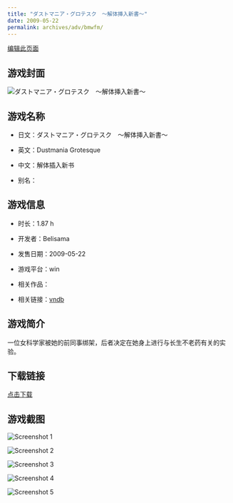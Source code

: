 ```yaml
---
title: "ダストマニア・グロテスク　～解体挿入新書～"
date: 2009-05-22
permalink: archives/adv/bmwfm/
---
```

[编辑此页面](https://github.com/ACG-3/ADV3-source/blob/main/source/_posts/%E3%83%80%E3%82%B9%E3%83%88%E3%83%9E%E3%83%8B%E3%82%A2%E3%83%BB%E3%82%B0%E3%83%AD%E3%83%86%E3%82%B9%E3%82%AF%E3%80%80%EF%BD%9E%E8%A7%A3%E4%BD%93%E6%8C%BF%E5%85%A5%E6%96%B0%E6%9B%B8%EF%BD%9E.md)

## 游戏封面

![ダストマニア・グロテスク　～解体挿入新書～](https://pan.timero.xyz/d/onedrive/img_lib_001/%E3%83%80%E3%82%B9%E3%83%88%E3%83%9E%E3%83%8B%E3%82%A2%E3%83%BB%E3%82%B0%E3%83%AD%E3%83%86%E3%82%B9%E3%82%AF%E3%80%80%EF%BD%9E%E8%A7%A3%E4%BD%93%E6%8C%BF%E5%85%A5%E6%96%B0%E6%9B%B8%EF%BD%9E_cover.avif)


## 游戏名称

- 日文：ダストマニア・グロテスク　～解体挿入新書～
- 英文：Dustmania Grotesque
- 中文：解体插入新书

- 别名：


## 游戏信息

- 时长：1.87 h
- 开发者：Belisama
- 发售日期：2009-05-22
- 游戏平台：win
- 相关作品：

- 相关链接：[vndb](https://vndb.org/v3030)


## 游戏简介

一位女科学家被她的前同事绑架，后者决定在她身上进行与长生不老药有关的实验。


## 下载链接

[点击下载](https://pan.timero.xyz/onedrive/adv_lib_001/%E3%83%80%E3%82%B9%E3%83%88%E3%83%9E%E3%83%8B%E3%82%A2%E3%83%BB%E3%82%B0%E3%83%AD%E3%83%86%E3%82%B9%E3%82%AF%E3%80%80%EF%BD%9E%E8%A7%A3%E4%BD%93%E6%8C%BF%E5%85%A5%E6%96%B0%E6%9B%B8%EF%BD%9E)


## 游戏截图


![Screenshot 1](https://pan.timero.xyz/d/onedrive/img_lib_001/%E3%83%80%E3%82%B9%E3%83%88%E3%83%9E%E3%83%8B%E3%82%A2%E3%83%BB%E3%82%B0%E3%83%AD%E3%83%86%E3%82%B9%E3%82%AF%E3%80%80%EF%BD%9E%E8%A7%A3%E4%BD%93%E6%8C%BF%E5%85%A5%E6%96%B0%E6%9B%B8%EF%BD%9E_Screenshot_1.avif)

![Screenshot 2](https://pan.timero.xyz/d/onedrive/img_lib_001/%E3%83%80%E3%82%B9%E3%83%88%E3%83%9E%E3%83%8B%E3%82%A2%E3%83%BB%E3%82%B0%E3%83%AD%E3%83%86%E3%82%B9%E3%82%AF%E3%80%80%EF%BD%9E%E8%A7%A3%E4%BD%93%E6%8C%BF%E5%85%A5%E6%96%B0%E6%9B%B8%EF%BD%9E_Screenshot_2.avif)

![Screenshot 3](https://pan.timero.xyz/d/onedrive/img_lib_001/%E3%83%80%E3%82%B9%E3%83%88%E3%83%9E%E3%83%8B%E3%82%A2%E3%83%BB%E3%82%B0%E3%83%AD%E3%83%86%E3%82%B9%E3%82%AF%E3%80%80%EF%BD%9E%E8%A7%A3%E4%BD%93%E6%8C%BF%E5%85%A5%E6%96%B0%E6%9B%B8%EF%BD%9E_Screenshot_3.avif)

![Screenshot 4](https://pan.timero.xyz/d/onedrive/img_lib_001/%E3%83%80%E3%82%B9%E3%83%88%E3%83%9E%E3%83%8B%E3%82%A2%E3%83%BB%E3%82%B0%E3%83%AD%E3%83%86%E3%82%B9%E3%82%AF%E3%80%80%EF%BD%9E%E8%A7%A3%E4%BD%93%E6%8C%BF%E5%85%A5%E6%96%B0%E6%9B%B8%EF%BD%9E_Screenshot_4.avif)

![Screenshot 5](https://pan.timero.xyz/d/onedrive/img_lib_001/%E3%83%80%E3%82%B9%E3%83%88%E3%83%9E%E3%83%8B%E3%82%A2%E3%83%BB%E3%82%B0%E3%83%AD%E3%83%86%E3%82%B9%E3%82%AF%E3%80%80%EF%BD%9E%E8%A7%A3%E4%BD%93%E6%8C%BF%E5%85%A5%E6%96%B0%E6%9B%B8%EF%BD%9E_Screenshot_5.avif)

